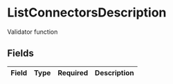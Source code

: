 # ListConnectorsDescription

Validator function


## Fields

| Field       | Type        | Required    | Description |
| ----------- | ----------- | ----------- | ----------- |